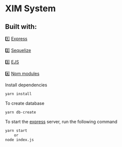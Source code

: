 XIM System
====================

## Built with:

:one: [Express](https://expressjs.com/)

:two: [Sequelize](http://sequelize.org/)

:three: [EJS](https://ejs.co/)

:four: [Npm modules](https://www.npmjs.com/)


Install dependencies

````bash
yarn install
````

To create database

````bash
yarn db-create
````

To start the [express](https://expressjs.com/) server, run the following command

````bash
yarn start
    or
node index.js
````